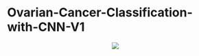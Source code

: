 # Ovarian-Cancer-Classification-with-CNN-V1

<p align="center">
  <img src="[https://github.com/ask-santosh/Face-Clustering-and-Montage-Creation-By-Using-MTCNN/blob/main/output_montage_new.jpg](https://github.com/ask-santosh/Ovarian-Cancer-Classification-with-CNN-V1/blob/main/Test%20Image.png)https://github.com/ask-santosh/Ovarian-Cancer-Classification-with-CNN-V1/blob/main/Test%20Image.png">
</p>
